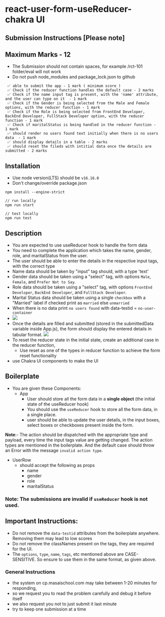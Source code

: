 # react-user-form-useReducer-chakra UI

## Submission Instructions [Please note]

## Maximum Marks - 12

- The Submission should not contain spaces, for example /rct-101 folder/eval will not work
- Do not push node_modules and package_lock.json to github

```
 ✅ able to submit the app - 1 mark ( minimum score )
 ✅ Check if the reducer function handles the default case - 2 marks
 ✅ Check if the name input tag is present, with the 'name' attribute, and the user can type on it  - 1 mark
 ✅ Check if the Gender is being selected from the Male and Female options, with the reducer function - 1 mark
 ✅ Check if the Role is being selected from FrontEnd Developer, BackEnd Developer, FullStack Developer option, with the reducer function - 1 mark
 ✅ Check if maritalStatus is being handled in the reducer function - 1 mark
 ✅ should render no users found text initially when there is no users data  - 1 mark
 ✅ should display details in a table - 2 marks
 ✅ should reset the fileds with intitial data once the details are submitted - 2 marks
```

## Installation

- Use node version(LTS) should be `v16.16.0`
- Don't change/override package.json

```
npm install --engine-strict

// run locally
npm run start

// test locally
npm run test

```

## Description

- You are expected to use useReducer hook to handle the form data
- You need to complete the application which takes the name, gender, role, and maritalStatus from the user.
- The user should be able to enter the details in the respective input tags, with the correct type
- Name data should be taken by "input" tag should, with a type 'text'
- Gender data should be taken using a "select" tag, with options `Male`, `Female`, and `Prefer Not to Say`.
- Role data should be taken using a "select" tag, with options `FrontEnd Developer`, `BackEnd Developer`, and `FullStack Developer`.
- Marital Status data should be taken using a single `checkbox` with a "Married" label if checked print as `married` else `unmarried`
- When there is no data print `no users found`  with data-testid = `no-user-container`
- ![](https://i.imgur.com/FD41Fmj.png)
- Once the details are filled and submitted (stored in the submittedData variable inside App.js), the form should display the entered details in tabular format.
  ![](https://i.imgur.com/22UVvCc.png)
- To reset the reducer state in the initial state, create an additional case in the reducer function,
  - Use reset as one of the types in reducer function to achieve the form reset functionality
- use Chakra UI components to make the UI
## Boilerplate

- You are given these Components:
  - App
    - User should store all the form data in a **single object** (the initial state of the useReducer hook)
    - You should use the `useReducer` hook to store all the form data, in a single place.
    - user should be able to update the user details, in the input boxes, select boxes or checkboxes present inside the form.
     
**Note**:- The action should be dispatched with the appropriate type and payload, every time the input tags value are getting changed. The action types are mentioned in the boilerplate. And the default case should throw an Error with the message `invalid action type`.

  - UserRow
    - should accept the following as props
      - name
      - gender
      - role
      - maritalStatus
  

### Note: The submissions are invalid if `useReducer` hook is not used.

## Important Instructions:

- Do not remove the `data-testid` attributes from the boilerplate anywhere. Removing them may lead to low scores
- Do not remove the classNames present on the tags, they are required for the UI.
- The `options`, `type`, `name`, `tags`, etc mentioned above are CASE-SENSITIVE. So ensure to use them in the same format, as given above.

### General Instructions

- the system on cp.masaischool.com may take between 1-20 minutes for responding,
- so we request you to read the problem carefully and debug it before itself
- we also request you not to just submit it last minute
- try to keep one submission at a time
